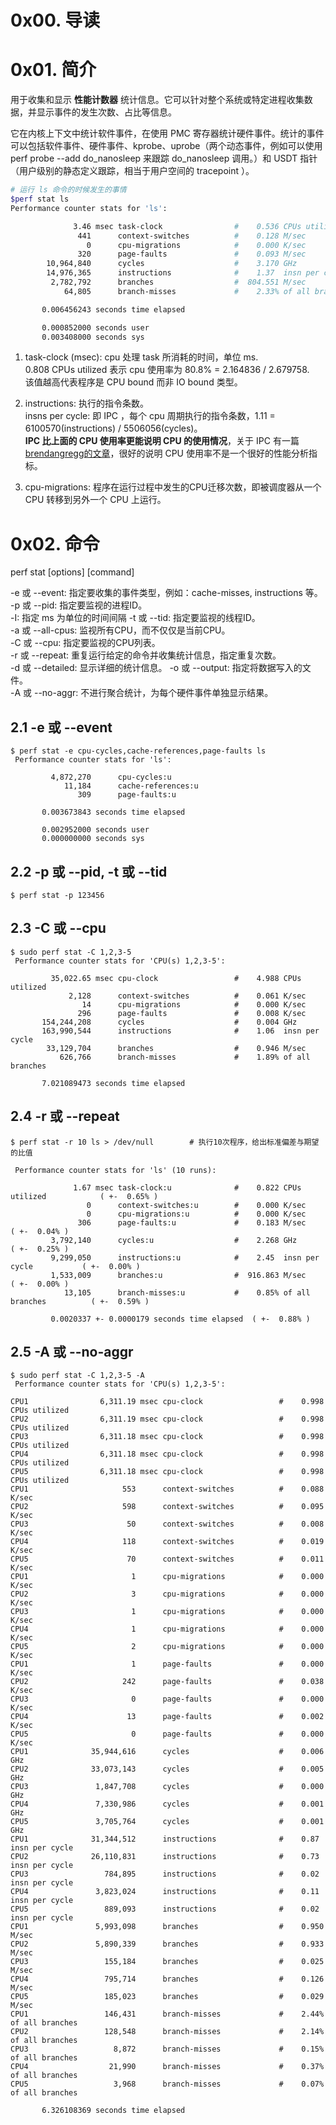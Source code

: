 # 0x00. 导读

# 0x01. 简介

用于收集和显示 **性能计数器** 统计信息。它可以针对整个系统或特定进程收集数据，并显示事件的发生次数、占比等信息。

它在内核上下文中统计软件事件，在使用 PMC 寄存器统计硬件事件。统计的事件可以包括软件事件、硬件事件、kprobe、uprobe（两个动态事件，例如可以使用 perf probe --add do_nanosleep 来跟踪 do_nanosleep 调用。）和 USDT 指针（用户级别的静态定义跟踪，相当于用户空间的 tracepoint ）。

```bash
# 运行 ls 命令的时候发生的事情
$perf stat ls
Performance counter stats for 'ls':

              3.46 msec task-clock                #    0.536 CPUs utilized
               441      context-switches          #    0.128 M/sec
                 0      cpu-migrations            #    0.000 K/sec
               320      page-faults               #    0.093 M/sec
        10,964,840      cycles                    #    3.170 GHz
        14,976,365      instructions              #    1.37  insn per cycle
         2,782,792      branches                  #  804.551 M/sec
            64,805      branch-misses             #    2.33% of all branches

       0.006456243 seconds time elapsed

       0.000852000 seconds user
       0.003408000 seconds sys
```

1. task-clock (msec): cpu 处理 task 所消耗的时间，单位 ms.  
0.808 CPUs utilized 表示 cpu 使用率为 80.8% = 2.164836 / 2.679758.  
该值越高代表程序是 CPU bound 而非 IO bound 类型。

2. instructions: 执行的指令条数。  
insns per cycle: 即 IPC ，每个 cpu 周期执行的指令条数，1.11 = 6100570(instructions) / 5506056(cycles)。  
**IPC 比上面的 CPU 使用率更能说明 CPU 的使用情况**，关于 IPC 有一篇 [brendangregg的文章](https://www.brendangregg.com/blog/2017-05-09/cpu-utilization-is-wrong.html)，很好的说明 CPU 使用率不是一个很好的性能分析指标。

3. cpu-migrations: 程序在运行过程中发生的CPU迁移次数，即被调度器从一个 CPU 转移到另外一个 CPU 上运行。

# 0x02. 命令

perf stat [options] [command]
 
-e 或 --event: 指定要收集的事件类型，例如：cache-misses, instructions 等。  
-p 或 --pid: 指定要监视的进程ID。  
-I: 指定 ms 为单位的时间间隔
-t 或 --tid: 指定要监视的线程ID。  
-a 或 --all-cpus: 监视所有CPU，而不仅仅是当前CPU。  
-C 或 --cpu: 指定要监视的CPU列表。  
-r 或 --repeat: 重复运行给定的命令并收集统计信息，指定重复次数。  
-d 或 --detailed: 显示详细的统计信息。
-o 或 --output: 指定将数据写入的文件。  
-A 或 --no-aggr: 不进行聚合统计，为每个硬件事件单独显示结果。

## 2.1 -e 或 --event

```
$ perf stat -e cpu-cycles,cache-references,page-faults ls
 Performance counter stats for 'ls':

         4,872,270      cpu-cycles:u
            11,184      cache-references:u
               309      page-faults:u

       0.003673843 seconds time elapsed

       0.002952000 seconds user
       0.000000000 seconds sys
```

## 2.2 -p 或 --pid, -t 或 --tid

```
$ perf stat -p 123456
```

## 2.3 -C 或 --cpu
```
$ sudo perf stat -C 1,2,3-5
 Performance counter stats for 'CPU(s) 1,2,3-5':

         35,022.65 msec cpu-clock                 #    4.988 CPUs utilized
             2,128      context-switches          #    0.061 K/sec
                14      cpu-migrations            #    0.000 K/sec
               296      page-faults               #    0.008 K/sec
       154,244,208      cycles                    #    0.004 GHz
       163,990,544      instructions              #    1.06  insn per cycle
        33,129,704      branches                  #    0.946 M/sec
           626,766      branch-misses             #    1.89% of all branches

       7.021089473 seconds time elapsed

```

## 2.4 -r 或 --repeat
```
$ perf stat -r 10 ls > /dev/null        # 执行10次程序，给出标准偏差与期望的比值

 Performance counter stats for 'ls' (10 runs):

              1.67 msec task-clock:u              #    0.822 CPUs utilized            ( +-  0.65% )
                 0      context-switches:u        #    0.000 K/sec
                 0      cpu-migrations:u          #    0.000 K/sec
               306      page-faults:u             #    0.183 M/sec                    ( +-  0.04% )
         3,792,140      cycles:u                  #    2.268 GHz                      ( +-  0.25% )
         9,299,050      instructions:u            #    2.45  insn per cycle           ( +-  0.00% )
         1,533,009      branches:u                #  916.863 M/sec                    ( +-  0.00% )
            13,105      branch-misses:u           #    0.85% of all branches          ( +-  0.59% )

         0.0020337 +- 0.0000179 seconds time elapsed  ( +-  0.88% )

```

## 2.5 -A 或 --no-aggr

```
$ sudo perf stat -C 1,2,3-5 -A
 Performance counter stats for 'CPU(s) 1,2,3-5':

CPU1                6,311.19 msec cpu-clock                 #    0.998 CPUs utilized
CPU2                6,311.19 msec cpu-clock                 #    0.998 CPUs utilized
CPU3                6,311.18 msec cpu-clock                 #    0.998 CPUs utilized
CPU4                6,311.18 msec cpu-clock                 #    0.998 CPUs utilized
CPU5                6,311.18 msec cpu-clock                 #    0.998 CPUs utilized
CPU1                     553      context-switches          #    0.088 K/sec
CPU2                     598      context-switches          #    0.095 K/sec
CPU3                      50      context-switches          #    0.008 K/sec
CPU4                     118      context-switches          #    0.019 K/sec
CPU5                      70      context-switches          #    0.011 K/sec
CPU1                       1      cpu-migrations            #    0.000 K/sec
CPU2                       3      cpu-migrations            #    0.000 K/sec
CPU3                       1      cpu-migrations            #    0.000 K/sec
CPU4                       1      cpu-migrations            #    0.000 K/sec
CPU5                       2      cpu-migrations            #    0.000 K/sec
CPU1                       1      page-faults               #    0.000 K/sec
CPU2                     242      page-faults               #    0.038 K/sec
CPU3                       0      page-faults               #    0.000 K/sec
CPU4                      13      page-faults               #    0.002 K/sec
CPU5                       0      page-faults               #    0.000 K/sec
CPU1              35,944,616      cycles                    #    0.006 GHz
CPU2              33,073,143      cycles                    #    0.005 GHz
CPU3               1,847,708      cycles                    #    0.000 GHz
CPU4               7,330,986      cycles                    #    0.001 GHz
CPU5               3,705,764      cycles                    #    0.001 GHz
CPU1              31,344,512      instructions              #    0.87  insn per cycle
CPU2              26,110,831      instructions              #    0.73  insn per cycle
CPU3                 784,895      instructions              #    0.02  insn per cycle
CPU4               3,823,024      instructions              #    0.11  insn per cycle
CPU5                 889,093      instructions              #    0.02  insn per cycle
CPU1               5,993,098      branches                  #    0.950 M/sec
CPU2               5,890,339      branches                  #    0.933 M/sec
CPU3                 155,184      branches                  #    0.025 M/sec
CPU4                 795,714      branches                  #    0.126 M/sec
CPU5                 185,023      branches                  #    0.029 M/sec
CPU1                 146,431      branch-misses             #    2.44% of all branches
CPU2                 128,548      branch-misses             #    2.14% of all branches
CPU3                   8,872      branch-misses             #    0.15% of all branches
CPU4                  21,990      branch-misses             #    0.37% of all branches
CPU5                   3,968      branch-misses             #    0.07% of all branches

       6.326108369 seconds time elapsed

```